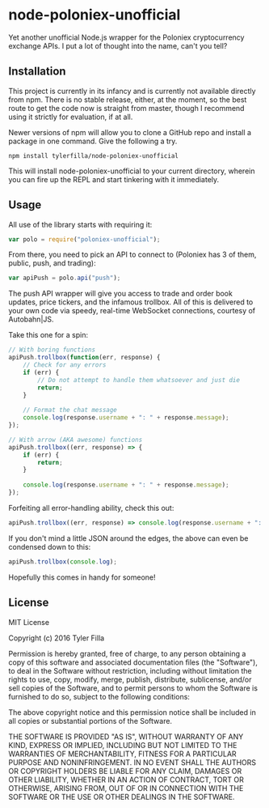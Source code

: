 node-poloniex-unofficial
========================

Yet another unofficial Node.js wrapper for the Poloniex cryptocurrency exchange APIs. I put a lot of thought into the name, can't you tell?

Installation
------------

This project is currently in its infancy and is currently not available directly from npm. There is no stable release, either, at the moment, so the best route to get the code now is straight from master, though I recommend using it strictly for evaluation, if at all.

Newer versions of npm will allow you to clone a GitHub repo and install a package in one command. Give the following a try.
```
npm install tylerfilla/node-poloniex-unofficial
```

This will install node-poloniex-unofficial to your current directory, wherein you can fire up the REPL and start tinkering with it immediately.

Usage
-----

All use of the library starts with requiring it:
```javascript
var polo = require("poloniex-unofficial");
```

From there, you need to pick an API to connect to (Poloniex has 3 of them, public, push, and trading):
```javascript
var apiPush = polo.api("push");
```

The push API wrapper will give you access to trade and order book updates, price tickers, and the infamous trollbox. All of this is delivered to your own code via speedy, real-time WebSocket connections, courtesy of Autobahn|JS.

Take this one for a spin:
```javascript
// With boring functions
apiPush.trollbox(function(err, response) {
    // Check for any errors
    if (err) {
        // Do not attempt to handle them whatsoever and just die
        return;
    }
    
    // Format the chat message
    console.log(response.username + ": " + response.message);
});

// With arrow (AKA awesome) functions
apiPush.trollbox((err, response) => {
    if (err) {
        return;
    }
    
    console.log(response.username + ": " + response.message);
});
```

Forfeiting all error-handling ability, check this out:
```javascript
apiPush.trollbox((err, response) => console.log(response.username + ": " + response.message));
```

If you don't mind a little JSON around the edges, the above can even be condensed down to this:
```javascript
apiPush.trollbox(console.log);
```

Hopefully this comes in handy for someone!

License
-------

MIT License

Copyright (c) 2016 Tyler Filla

Permission is hereby granted, free of charge, to any person obtaining a copy of this software and associated documentation files (the "Software"), to deal in the Software without restriction, including without limitation the rights to use, copy, modify, merge, publish, distribute, sublicense, and/or sell copies of the Software, and to permit persons to whom the Software is furnished to do so, subject to the following conditions:

The above copyright notice and this permission notice shall be included in all copies or substantial portions of the Software.

THE SOFTWARE IS PROVIDED "AS IS", WITHOUT WARRANTY OF ANY KIND, EXPRESS OR IMPLIED, INCLUDING BUT NOT LIMITED TO THE WARRANTIES OF MERCHANTABILITY, FITNESS FOR A PARTICULAR PURPOSE AND NONINFRINGEMENT. IN NO EVENT SHALL THE AUTHORS OR COPYRIGHT HOLDERS BE LIABLE FOR ANY CLAIM, DAMAGES OR OTHER LIABILITY, WHETHER IN AN ACTION OF CONTRACT, TORT OR OTHERWISE, ARISING FROM, OUT OF OR IN CONNECTION WITH THE SOFTWARE OR THE USE OR OTHER DEALINGS IN THE SOFTWARE.
